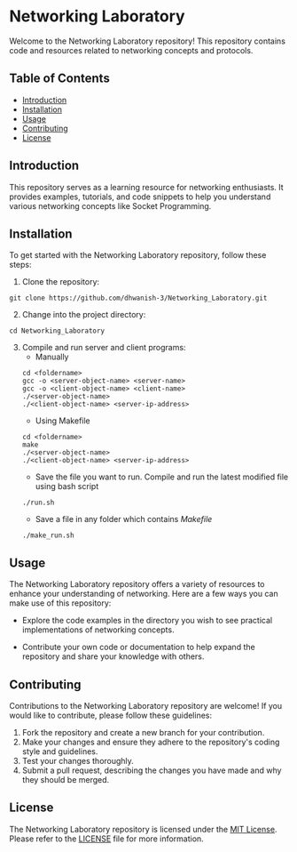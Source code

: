 # Networking Laboratory

Welcome to the Networking Laboratory repository! This repository contains code and resources related to networking concepts and protocols.

## Table of Contents

- [Introduction](#introduction)
- [Installation](#installation)
- [Usage](#usage)
- [Contributing](#contributing)
- [License](#license)

## Introduction

This repository serves as a learning resource for networking enthusiasts. It provides examples, tutorials, and code snippets to help you understand various networking concepts like Socket Programming.

## Installation

To get started with the Networking Laboratory repository, follow these steps:

1. Clone the repository: 
```
git clone https://github.com/dhwanish-3/Networking_Laboratory.git
```

2. Change into the project directory: 
```
cd Networking_Laboratory
```
3. Compile and run server and client programs:
    - Manually
    ```
    cd <foldername>
    gcc -o <server-object-name> <server-name>
    gcc -o <client-object-name> <client-name>
    ./<server-object-name>
    ./<client-object-name> <server-ip-address>
    ```
    - Using Makefile
    ```
    cd <foldername>
    make
    ./<server-object-name>
    ./<client-object-name> <server-ip-address>
    ```
    - Save the file you want to run. Compile and run the latest modified file using bash script
    ```
    ./run.sh
    ```
    - Save a file in any folder which contains *Makefile*
    ```
    ./make_run.sh
    ```

## Usage

The Networking Laboratory repository offers a variety of resources to enhance your understanding of networking. Here are a few ways you can make use of this repository:

- Explore the code examples in the directory you wish to see practical implementations of networking concepts.

- Contribute your own code or documentation to help expand the repository and share your knowledge with others.

## Contributing

Contributions to the Networking Laboratory repository are welcome! If you would like to contribute, please follow these guidelines:

1. Fork the repository and create a new branch for your contribution.
2. Make your changes and ensure they adhere to the repository's coding style and guidelines.
3. Test your changes thoroughly.
4. Submit a pull request, describing the changes you have made and why they should be merged.

## License

The Networking Laboratory repository is licensed under the [MIT License](LICENSE). Please refer to the [LICENSE](LICENSE) file for more information.
